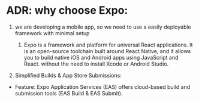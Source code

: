 # ADR: why choose Expo:

1. we are developing a mobile app, so we need to use a easily deployable framework with minimal setup

   1. Expo is a framework and platform for universal React applications. It is an open-source toolchain built around React Native, and it allows you to build native iOS and Android apps using JavaScript and React. without the need to install Xcode or Android Studio.

2. Simplified Builds & App Store Submissions:

- Feature: Expo Application Services (EAS) offers cloud-based build and submission tools (EAS Build & EAS Submit).
